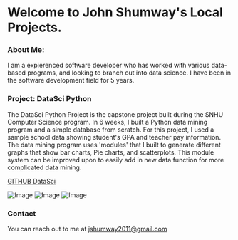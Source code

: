 # Welcome to John Shumway's Local Projects.
### About Me:

I am a expierenced software developer who has worked with various data-based programs, and looking to branch out into data science. I have been in the software development field for 5 years.



### Project: DataSci Python
The DataSci Python Project is the capstone project built during the SNHU Computer Science program. In 6 weeks, I built a Python data mining program and a simple database from scratch. For this project, I used a sample school data showing student's GPA and teacher pay information. The data mining program uses 'modules' that I built to generate different graphs that show bar charts, Pie charts, and scatterplots. This module system can be improved upon to easily add in new data function for more complicated data mining.

[GITHUB DataSci](https://github.com/JSdata91/JSdata91.github.io/tree/main/DataSci/src) 

![Image](src) ![Image](src) ![Image](src)


### Contact

You can reach out to me at jshumway2011@gmail.com
